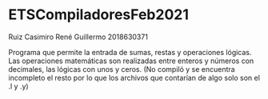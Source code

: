 # ETSCompiladoresFeb2021

Ruiz Casimiro René Guillermo
2018630371

Programa que permite la entrada de sumas, restas y operaciones lógicas. Las operaciones matemáticas son realizadas entre enteros y números con decimales, las lógicas con unos y ceros. (No compiló y se encuentra incompleto el resto por lo que los archivos que contarían de algo solo son el .l y .y)